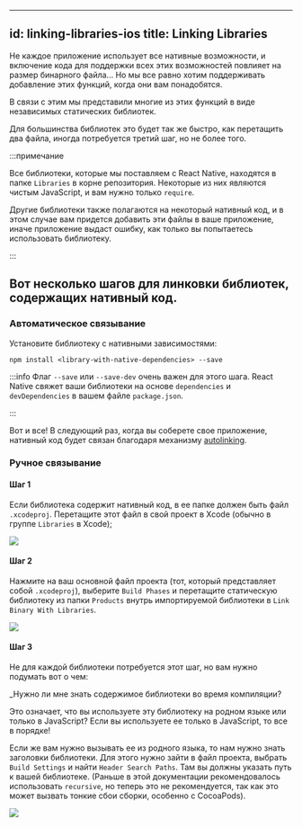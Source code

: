 

---
id: linking-libraries-ios
title: Linking Libraries
---

Не каждое приложение использует все нативные возможности, и включение кода для поддержки всех этих возможностей повлияет на размер бинарного файла... Но мы все равно хотим поддерживать добавление этих функций, когда они вам понадобятся.



В связи с этим мы представили многие из этих функций в виде независимых статических библиотек.




Для большинства библиотек это будет так же быстро, как перетащить два файла, иногда потребуется третий шаг, но не более того.




:::примечание

Все библиотеки, которые мы поставляем с React Native, находятся в папке `Libraries` в корне репозитория. Некоторые из них являются чистым JavaScript, и вам нужно только `require`.

Другие библиотеки также полагаются на некоторый нативный код, и в этом случае вам придется добавить эти файлы в ваше приложение, иначе приложение выдаст ошибку, как только вы попытаетесь использовать библиотеку.

:::




## Вот несколько шагов для линковки библиотек, содержащих нативный код.




### Автоматическое связывание




Установите библиотеку с нативными зависимостями:

```shell
npm install <library-with-native-dependencies> --save
```

:::info
Флаг `--save` или `--save-dev` очень важен для этого шага. React Native свяжет ваши библиотеки на основе `dependencies` и `devDependencies` в вашем файле `package.json`.

:::




Вот и все! В следующий раз, когда вы соберете свое приложение, нативный код будет связан благодаря механизму [autolinking](https://github.com/react-native-community/cli/blob/main/docs/autolinking.md).




### Ручное связывание




#### Шаг 1




Если библиотека содержит нативный код, в ее папке должен быть файл `.xcodeproj`. Перетащите этот файл в свой проект в Xcode (обычно в группе `Libraries` в Xcode);




![](/docs/assets/AddToLibraries.png)




#### Шаг 2




Нажмите на ваш основной файл проекта (тот, который представляет собой `.xcodeproj`), выберите `Build Phases` и перетащите статическую библиотеку из папки `Products` внутрь импортируемой библиотеки в `Link Binary With Libraries`.




![](/docs/assets/AddToBuildPhases.png)




#### Шаг 3




Не для каждой библиотеки потребуется этот шаг, но вам нужно подумать вот о чем:




_Нужно ли мне знать содержимое библиотеки во время компиляции?




Это означает, что вы используете эту библиотеку на родном языке или только в JavaScript? Если вы используете ее только в JavaScript, то все в порядке!




Если же вам нужно вызывать ее из родного языка, то нам нужно знать заголовки библиотеки. Для этого нужно зайти в файл проекта, выбрать `Build Settings` и найти `Header Search Paths`. Там вы должны указать путь к вашей библиотеке. (Раньше в этой документации рекомендовалось использовать `recursive`, но теперь это не рекомендуется, так как это может вызвать тонкие сбои сборки, особенно с CocoaPods).




![](/docs/assets/AddToSearchPaths.png)

